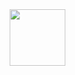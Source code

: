 <div id="header" align="center">
  <img src="https://giphy.com/gifs/art-space-sidereal-fQv474PYH9arFi5CGY" width="100"/>
</div>
